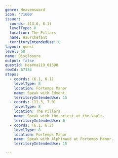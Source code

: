 ```yaml
---
genre: Heavensward
icon: '71000'
issuer:
  coords: (13.6, 8.1)
  levelType: 8
  location: The Pillars
  name: Haurchefant
  territoryIntendedUse: 0
layout: quest
level: 50
name: Disclosure
output: false
questId: HeaVna119_01598
rowId: 67134
steps:
  - coords: (6.1, 6.1)
    levelType: 8
    location: Fortemps Manor
    name: Speak with Edmont.
    territoryIntendedUse: 15
  - coords: (11.3, 7.0)
    levelType: 8
    location: The Pillars
    name: Speak with the priest at the Vault.
    territoryIntendedUse: 0
  - coords: (6.1, 6.2)
    levelType: 8
    location: Fortemps Manor
    name: Speak with Alphinaud at Fortemps Manor.
    territoryIntendedUse: 15

---
```

